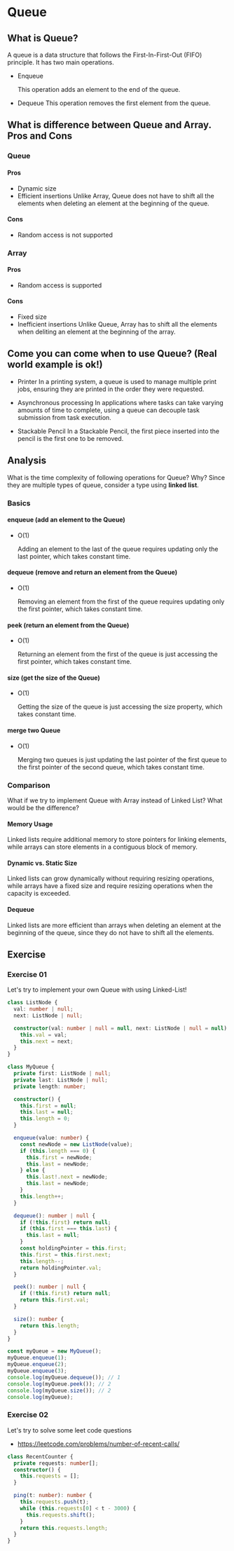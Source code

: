 # Queue

## What is Queue?

A queue is a data structure that follows the First-In-First-Out (FIFO) principle. It has two main operations.

- Enqueue

  This operation adds an element to the end of the queue.

- Dequeue
  This operation removes the first element from the queue.

## What is difference between Queue and Array. Pros and Cons

### Queue

#### Pros

- Dynamic size
- Efficient insertions
  Unlike Array, Queue does not have to shift all the elements when deleting an element at the beginning of the queue.

#### Cons

- Random access is not supported

### Array

#### Pros

- Random access is supported

#### Cons

- Fixed size
- Inefficient insertions
  Unlike Queue, Array has to shift all the elements when deliting an element at the beginning of the array.

## Come you can come when to use Queue? (Real world example is ok!)

- Printer
  In a printing system, a queue is used to manage multiple print jobs, ensuring they are printed in the order they were requested.

- Asynchronous processing
  In applications where tasks can take varying amounts of time to complete, using a queue can decouple task submission from task execution.

- Stackable Pencil
  In a Stackable Pencil, the first piece inserted into the pencil is the first one to be removed.

## Analysis

What is the time complexity of following operations for Queue? Why?
Since they are multiple types of queue, consider a type using **linked list**.

### Basics

#### enqueue (add an element to the Queue)

- O(1)

  Adding an element to the last of the queue requires updating only the last pointer, which takes constant time.

#### dequeue (remove and return an element from the Queue)

- O(1)

  Removing an element from the first of the queue requires updating only the first pointer, which takes constant time.

#### peek (return an element from the Queue)

- O(1)

  Returning an element from the first of the queue is just accessing the first pointer, which takes constant time.

#### size (get the size of the Queue)

- O(1)

  Getting the size of the queue is just accessing the size property, which takes constant time.

#### merge two Queue

- O(1)

  Merging two queues is just updating the last pointer of the first queue to the first pointer of the second queue, which takes constant time.

### Comparison

What if we try to implement Queue with Array instead of Linked List?
What would be the difference?

#### Memory Usage

Linked lists require additional memory to store pointers for linking elements, while arrays can store elements in a contiguous block of memory.

#### Dynamic vs. Static Size

Linked lists can grow dynamically without requiring resizing operations, while arrays have a fixed size and require resizing operations when the capacity is exceeded.

#### Dequeue

Linked lists are more efficient than arrays when deleting an element at the beginning of the queue, since they do not have to shift all the elements.

## Exercise

### Exercise 01

Let's try to implement your own Queue with using Linked-List!

```ts
class ListNode {
  val: number | null;
  next: ListNode | null;

  constructor(val: number | null = null, next: ListNode | null = null) {
    this.val = val;
    this.next = next;
  }
}

class MyQueue {
  private first: ListNode | null;
  private last: ListNode | null;
  private length: number;

  constructor() {
    this.first = null;
    this.last = null;
    this.length = 0;
  }

  enqueue(value: number) {
    const newNode = new ListNode(value);
    if (this.length === 0) {
      this.first = newNode;
      this.last = newNode;
    } else {
      this.last!.next = newNode;
      this.last = newNode;
    }
    this.length++;
  }

  dequeue(): number | null {
    if (!this.first) return null;
    if (this.first === this.last) {
      this.last = null;
    }
    const holdingPointer = this.first;
    this.first = this.first.next;
    this.length--;
    return holdingPointer.val;
  }

  peek(): number | null {
    if (!this.first) return null;
    return this.first.val;
  }

  size(): number {
    return this.length;
  }
}

const myQueue = new MyQueue();
myQueue.enqueue(1);
myQueue.enqueue(2);
myQueue.enqueue(3);
console.log(myQueue.dequeue()); // 1
console.log(myQueue.peek()); // 2
console.log(myQueue.size()); // 2
console.log(myQueue);
```

### Exercise 02

Let's try to solve some leet code questions

- https://leetcode.com/problems/number-of-recent-calls/

```ts
class RecentCounter {
  private requests: number[];
  constructor() {
    this.requests = [];
  }

  ping(t: number): number {
    this.requests.push(t);
    while (this.requests[0] < t - 3000) {
      this.requests.shift();
    }
    return this.requests.length;
  }
}
```
